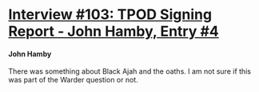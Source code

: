 # [Interview #103: TPOD Signing Report - John Hamby, Entry #4](https://www.theoryland.com/intvmain.php?i=103#4)

#### John Hamby

There was something about Black Ajah and the oaths. I am not sure if this was part of the Warder question or not.


